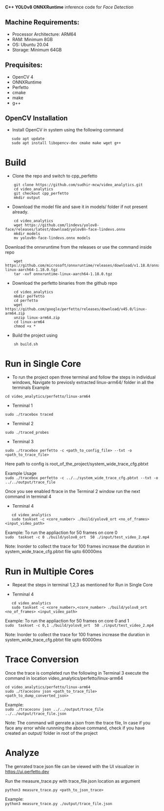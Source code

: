 

**C++ YOLOv8 ONNXRuntime** inference code for *Face Detection* 
## Machine Requirements:
- Processor Architecture: ARM64
- RAM: Minimum 8GB
- OS: Ubuntu 20.04 
- Storage: Minimum 64GB
## Prequisites:
- OpenCV 4
- ONNXRuntime 
- Perfetto 
- cmake 
- make
- g++ 

## OpenCV Installation
- Install OpenCV in system using the following command 
```
   sudo apt update
   sudo apt install libopencv-dev cmake make wget g++
```
# Build 
- Clone the repo and switch to cpp_perfetto
```
    git clone https://github.com/sudhir-mcw/video_analytics.git
    cd video_analytics
    git checkout cpp_perfetto
    mkdir output
```
-  Download the model file and save it in models/ folder if not present already.
```
    cd video_analytics
    wget https://github.com/lindevs/yolov8-face/releases/latest/download/yolov8n-face-lindevs.onnx
    mkdir models
    mv yolov8n-face-lindevs.onnx models
```
Download the onnxruntime from the releases or use the command inside repo 
```
    wget https://github.com/microsoft/onnxruntime/releases/download/v1.18.0/onnxruntime-linux-aarch64-1.18.0.tgz
    tar -xvf onnxruntime-linux-aarch64-1.18.0.tgz
```
- Download the perfetto binaries from the github repo 
```
    cd video_analytics
    mkdir perfetto 
    cd perfetto 
    wget https://github.com/google/perfetto/releases/download/v45.0/linux-arm64.zip
    unzip linux-arm64.zip
    cd linux-arm64
    chmod +x * 
```

- Build the project using 
```
    sh build.sh
``` 
# Run in Single Core 
- To run the project 
open three terminal  and follow the steps in individual windows,
Navigate to previosly extracted linux-arm64/ folder in all the terminals
Example 
```
cd video_analytics/perfetto/linux-arm64
```
- Terminal 1 
```
sudo ./tracebox traced
```
- Terminal 2 
```
sudo ./traced_probes
```
- Terminal 3
```
sudo ./tracebox perfetto -c <path_to_config_file> --txt -o <path_to_trace_file> 
```
Here path to config is root_of_the_project/system_wide_trace_cfg.pbtxt 

Example Usage \
`
sudo ./tracebox perfetto -c ../../system_wide_trace_cfg.pbtxt --txt -o ../../output/trace_file 
` 

Once you see enabled ftrace in the Terminal 2 window run the next command in terminal 4
- Terminal 4 
```
   cd video_analytics
   sudo taskset -c <core_number> ./build/yolov8_ort <no_of_frames> <input_video_path>
```
Example: To run the appliaction for 50 frames on core 0  \
`
   sudo  taskset -c 0 ./build/yolov8_ort  50 ./input/test_video_2.mp4
` 

Note: Inorder to collect the trace for 100 frames increase the duration in system_wide_trace_cfg.pbtxt file upto 60000ms
# Run in Multiple Cores
* Repeat the steps in terminal 1,2,3 as mentioned for Run in Single Core

- Terminal 4 
```
   cd video_analytics
   sudo taskset -c <core_number>,<core_number> ./build/yolov8_ort <no_of_frames> <input_video_path>
```
Example: To run the appliaction for 50 frames on core 0 and 1  \
`
   sudo  taskset -c 0,1 ./build/yolov8_ort  50 ./input/test_video_2.mp4
` 

Note: Inorder to collect the trace for 100 frames increase the duration in system_wide_trace_cfg.pbtxt file upto 60000ms
# Trace Conversion 
Once the trace is completed run the following in Terminal 3 execute the command in location video_analytics/perfetto/linux-arm64 
```
cd video_analytics/perfetto/linux-arm64
sudo ./traceconv json <path_to_trace_file> <path_to_dump_converted_json>
``` 
Example: \
`
sudo ./traceconv json ../../output/trace_file ../../output/trace_file.json
`

Note: The command will genrate a json from the trace file, In case if you face any error while runnning the above command, check if you have created an output/ folder in root of the project

# Analyze
The genrated trace json file can be viewed with the UI visualizer in https://ui.perfetto.dev

Run the measure_trace.py with trace_file.json location as argument
```
python3 measure_trace.py <path_to_json_trace>
```
Example: \
`
python3 measure_trace.py ./output/trace_file.json 
`





